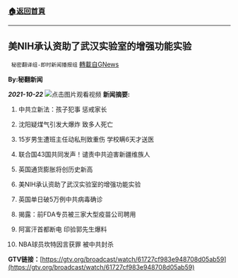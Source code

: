 ###  [:house:返回首頁](https://github.com/ourhimalayas/txt)
---


## 美NIH承认资助了武汉实验室的增强功能实验
` 秘密翻译组-即时新闻播报组` [轉載自GNews](https://gnews.org/zh-hans/1610733/)

**By:秘翻新闻**

***2021-10-22***
[![](https://assets.gnews.org/wp-content/uploads/2021/10/1022-1.png)](https://gtv.org/broadcast/watch/61727cf983e948708d05ab59)点击图片观看视频
**新闻摘要:**

1. 中共立新法：孩子犯事 惩戒家长

2. 沈阳疑煤气引发大爆炸 致多人死亡

3. 15岁男生遭班主任动私刑致重伤 学校瞒6天才送医

4. 联合国43国共同发声！谴责中共迫害新疆维族人

5. 英国通货膨胀将创历史新高

6. 美NIH承认资助了武汉实验室的增强功能实验

7. 英国单日破5万例中共病毒确诊

8. 揭露：前FDA专员被三家大型疫苗公司聘用

9. 阿富汗首都断电 印验郭先生爆料

10. NBA球员坎特因言获罪 被中共封杀

**GTV链接：**[https://gtv.org/broadcast/watch/61727cf983e948708d05ab59](https://gtv.org/broadcast/watch/61727cf983e948708d05ab59)
